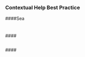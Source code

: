 <head>
<meta http-equiv="Content-Type" content="text/html; charset=utf-8">
<link rel="stylesheet" type="text/css" href="bc.css">
<!--
<script src="run_prettify.js" type="text/javascript"></script>
<script src="https://google-code-prettify.googlecode.com/svn/loader/run_prettify.js" type="text/javascript"></script>
-->
<script src="https://cdn.rawgit.com/google/code-prettify/master/loader/run_prettify.js" type="text/javascript"></script>
</head>

<!---


 #RevitAPI @AutodeskRevit #bim #dynamobim @AutodeskForge #ForgeDevCon

Александр Пекшев aka Modis @Pekshev implemented another useful RevitLookup enhancement to search and snoop elements by element id or unique id
&ndash; Search and snoop by element id or unique id
&ndash; File changes
&ndash; The built-in Select by Id command, Zoom To and StringSearch
&ndash; RevitLookup update...

--->

### Contextual Help Best Practice



####<a name="2"></a>Sea

<center>
<img src="img/.png" alt="" width="10"/>
</center>



####<a name="3"></a>

<pre class="code">
</pre>


####<a name="4"></a>
